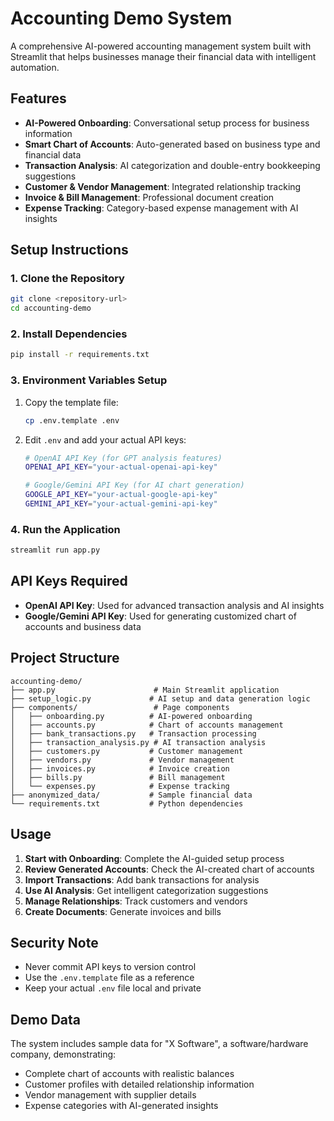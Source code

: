 # Accounting Demo System

A comprehensive AI-powered accounting management system built with Streamlit that helps businesses manage their financial data with intelligent automation.

## Features

- **AI-Powered Onboarding**: Conversational setup process for business information
- **Smart Chart of Accounts**: Auto-generated based on business type and financial data
- **Transaction Analysis**: AI categorization and double-entry bookkeeping suggestions
- **Customer & Vendor Management**: Integrated relationship tracking
- **Invoice & Bill Management**: Professional document creation
- **Expense Tracking**: Category-based expense management with AI insights

## Setup Instructions

### 1. Clone the Repository
```bash
git clone <repository-url>
cd accounting-demo
```

### 2. Install Dependencies
```bash
pip install -r requirements.txt
```

### 3. Environment Variables Setup
1. Copy the template file:
   ```bash
   cp .env.template .env
   ```

2. Edit `.env` and add your actual API keys:
   ```bash
   # OpenAI API Key (for GPT analysis features)
   OPENAI_API_KEY="your-actual-openai-api-key"
   
   # Google/Gemini API Key (for AI chart generation)
   GOOGLE_API_KEY="your-actual-google-api-key"
   GEMINI_API_KEY="your-actual-gemini-api-key"
   ```

### 4. Run the Application
```bash
streamlit run app.py
```

## API Keys Required

- **OpenAI API Key**: Used for advanced transaction analysis and AI insights
- **Google/Gemini API Key**: Used for generating customized chart of accounts and business data

## Project Structure

```
accounting-demo/
├── app.py                      # Main Streamlit application
├── setup_logic.py             # AI setup and data generation logic
├── components/                 # Page components
│   ├── onboarding.py          # AI-powered onboarding
│   ├── accounts.py            # Chart of accounts management
│   ├── bank_transactions.py   # Transaction processing
│   ├── transaction_analysis.py # AI transaction analysis
│   ├── customers.py           # Customer management
│   ├── vendors.py             # Vendor management
│   ├── invoices.py            # Invoice creation
│   ├── bills.py               # Bill management
│   └── expenses.py            # Expense tracking
├── anonymized_data/           # Sample financial data
└── requirements.txt           # Python dependencies
```

## Usage

1. **Start with Onboarding**: Complete the AI-guided setup process
2. **Review Generated Accounts**: Check the AI-created chart of accounts
3. **Import Transactions**: Add bank transactions for analysis
4. **Use AI Analysis**: Get intelligent categorization suggestions
5. **Manage Relationships**: Track customers and vendors
6. **Create Documents**: Generate invoices and bills

## Security Note

- Never commit API keys to version control
- Use the `.env.template` file as a reference
- Keep your actual `.env` file local and private

## Demo Data

The system includes sample data for "X Software", a software/hardware company, demonstrating:
- Complete chart of accounts with realistic balances
- Customer profiles with detailed relationship information
- Vendor management with supplier details
- Expense categories with AI-generated insights 